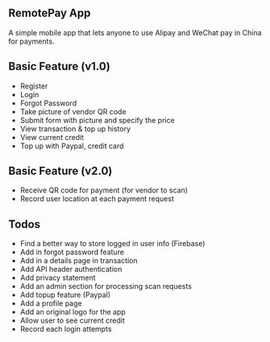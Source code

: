 ## RemotePay App

A simple mobile app that lets anyone to use Alipay and WeChat pay in China for payments.

## Basic Feature (v1.0)

- Register
- Login
- Forgot Password
- Take picture of vendor QR code
- Submit form with picture and specify the price
- View transaction & top up history
- View current credit
- Top up with Paypal, credit card

## Basic Feature (v2.0)

- Receive QR code for payment (for vendor to scan)
- Record user location at each payment request

## Todos

- Find a better way to store logged in user info (Firebase)
- Add in forgot password feature
- Add in a details page in transaction
- Add API header authentication
- Add privacy statement
- Add an admin section for processing scan requests
- Add topup feature (Paypal)
- Add a profile page
- Add an original logo for the app
- Allow user to see current credit
- Record each login attempts

